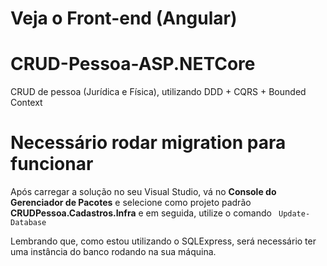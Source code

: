 # Veja o <strong> Front-end (Angular) </strong>

# CRUD-Pessoa-ASP.NETCore
CRUD de pessoa (Jurídica e Física), utilizando DDD + CQRS + Bounded Context

# Necessário rodar migration para funcionar
Após carregar a solução no seu Visual Studio, vá no <strong>Console do Gerenciador de Pacotes</strong> e selecione como projeto padrão <strong>CRUDPessoa.Cadastros.Infra</strong>
e em seguida, utilize o comando <code> Update-Database </code> 

Lembrando que, como estou utilizando o SQLExpress, será necessário ter uma instância do banco rodando na sua máquina.
